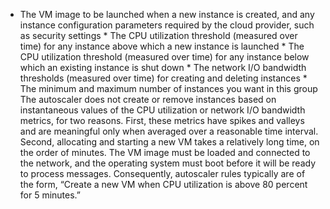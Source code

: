 *  The VM image to be launched when a new instance is created, and any instance configuration parameters required by the cloud provider, such as security settings *  The CPU utilization threshold (measured over time) for any instance above which a new instance is launched *  The CPU utilization threshold (measured over time) for any instance below which an existing instance is shut down *  The network I/O bandwidth thresholds (measured over time) for creating and deleting instances *  The minimum and maximum number of instances you want in this group The autoscaler does not create or remove instances based on instantaneous values of the CPU utilization or network I/O bandwidth metrics, for two reasons. First, these metrics have spikes and valleys and are meaningful only when averaged over a reasonable time interval. Second, allocating and starting a new VM takes a relatively long time, on the order of minutes. The VM image must be loaded and connected to the network, and the operating system must boot before it will be ready to process messages. Consequently, autoscaler rules typically are of the form, “Create a new VM when CPU utilization is above 80 percent for 5 minutes.”